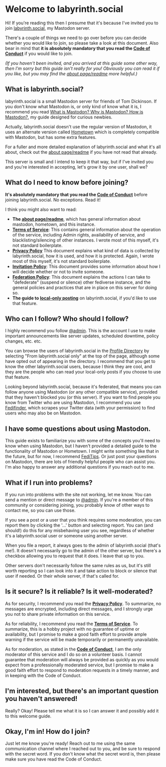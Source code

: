 # Welcome to labyrinth.social

Hi! If you're reading this then I presume that it's because I've invited you to join [labyrinth.social](https://labyrinth.social), my Mastodon server. 

There's a couple of things we need to go over before you can decide whether you would like to join, so please take a look at this document. Also bear in mind that **it is absolutely mandatory that you read the [Code of Conduct](policy/conduct.md)** if you would like to join.

*(If you haven't been invited, and you arrived at this guide some other way, then I'm sorry but this guide isn't really for you! Obviously you can read it if you like, but you may find the [about page/readme](readme.md) more helpful.)*

## What is labyrinth.social?

labyrinth.social is a small Mastodon server for friends of Tom Dickinson. If you don't know what Mastodon is, or only kind of know what it is, I recommend you read [What is Mastodon? Why is Mastodon? How is Mastodon?](https://www.nowwearealltom.com/what-is-mastodon/), my guide designed for curious newbies.

Actually, labyrinth.social doesn't use the regular version of Mastodon, it uses an alternate version called [Hometown](https://github.com/hometown-fork/hometown) which is completely compatible with Mastodon, but has some extra features. 

For a fuller and more detailed explanation of labyrinth.social and what it's all about, check out the [about page/readme](readme.md) if you have not read that already.

This server is small and I intend to keep it that way, but if I've invited you and you're interested in accepting, let's grow it by one user, shall we?

## What do I need to know before joining?

**It's absolutely mandatory that you read the [Code of Conduct](policy/conduct.md)** before joining labyrinth.social. No exceptions. Read it!

I think you might also want to read: 

* **The [about page/readme](readme.md)**, which has general information about mastodon, hometown, and this instance.
* **[Terms of Service](policy/terms.md)**: This contains general information about the operation of the service, including Admin rights, availability of service, and blacklisting/silencing of other instances. I wrote most of this myself, it's not standard boilerplate.
* **[Privacy Policy](policy/privacy.md)** This document explains what kind of data is collected by labyrinth.social, how it is used, and how it is protected. Again, I wrote most of this myself, it's not standard boilerplate.
* **[Invitation Policy](policy/invitation.md)**: This document provides some information about how I will decide whether or not to invite someone.
* **[Federation Policy](federation.md)**: This document explains the actions I can take to "defederate" (suspend or silence) other fediverse instance, and the general policies and practices that are in place on this server for doing so.
* **The guide to [local-only posting](local-only.md)** on labyrinth.social, if you'd like to use that feature.

## Who can I follow? Who should I follow? 

I highly recommend you follow [@admin](https://labyrinth.social/@admin). This is the account I use to make important announcements like server updates, scheduled downtime, policy changes, etc. etc.

You can browse the users of labyrinth.social in the [Profile Directory](https://labyrinth.social/directory) by selecting "From labyrinth.social only" at the top of the page, although some have opted out of appearing in the directory. I recommend that you get to know the other labyrinth.social users, because I think they are cool, and they are the people who can read your local-only posts if you choose to use that feature.

Looking beyond labyrinth.social, because it's federated, that means you can follow anyone using Mastodon (or any other compatible service), provided that they haven't blocked you (or this server). If you want to find people you know from Twitter who are using Mastodon, I recommend you use [Fedifinder](https://fedifinder.glitch.me), which scrapes your Twitter data (with your permission) to find users who may also be on Mastodon.

## I have some questions about using Mastodon.

This guide exists to familiarize you with some of the concepts you'll need to know when using Mastodon, but I haven't provided a detailed guide to the functionality of Mastodon or Hometown. I might write something like that in the future, but for now, I recommend [FediTips](https://fedi.tips). Or just post your questions on Mastodon, there are lots of friendly helpful people who can assist you. I'm also happy to answer any additional questions if you reach out to me. 

## What if I run into problems? 

If you run into problems with the site not working, let me know. You can send a mention or direct message to [@admin](https://labyrinth.social/@admin). If you're a member of this community or considering joining, you probably know of other ways to contact me, so you can use those. 

If you see a post or a user that you think requires some moderation, you can report them by clicking the '...' button and selecting report. You can (and should!) do this for any misbehaving user you see, regardless of whether it's a labyrinth.social user or someone using another server. 

When you file a report, it always goes to the admin of labyrinth.social (that's me!). It doesn't necessarily go to the admin of the other server, but there's a checkbox allowing you to request that it does. I leave that up to you.

Other servers don't necessarily follow the same rules as us, but it's still worth reporting so I can look into it and take action to block or silence that user if needed. Or their whole server, if that's called for. 

## Is it secure? Is it reliable? Is it well-moderated?

As for security, I recommend you read the **[Privacy Policy](policy/privacy.md)**. To summarize, no messages are encrypted, including direct messages, and I strongly urge you not to share private information on this service.

As for reliability, I recommend you read the **[Terms of Service](policy/terms.md)**. To summarize, this is a hobby project with no guarantee of uptime or availability, but I promise to make a good faith effort to provide ample warning if the service will be made temporarily or permanently unavailable.

As for moderation, as stated in the **[Code of Conduct](policy/conduct.md)**, I am the only moderator of this service and I do so on a volunteer basis. I cannot guarantee that moderation will always be provided as quickly as you would expect from a professionally moderated service, but I promise to make a good faith effort to respond to moderation requests in a timely manner, and in keeping with the Code of Conduct.

## I'm interested, but there's an important question you haven't answered!

Really? Okay! Please tell me what it is so I can answer it and possibly add it to this welcome guide.

## Okay, I'm in! How do I join?

Just let me know you're ready! Reach out to me using the same communication channel where I reached out to you, and be sure to respond with the secret word. If you don't know what the secret word is, then please make sure you have read the Code of Conduct.
